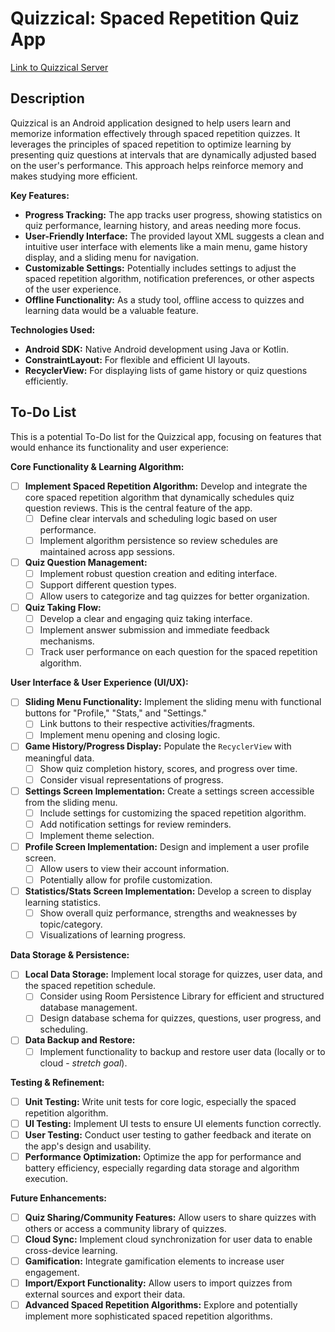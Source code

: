 # Quizzical: Spaced Repetition Quiz App

[Link to Quizzical Server](https://github.com/Perrix3/Quizzical-Server/)

## Description

Quizzical is an Android application designed to help users learn and memorize information effectively through spaced repetition quizzes.  It leverages the principles of spaced repetition to optimize learning by presenting quiz questions at intervals that are dynamically adjusted based on the user's performance. This approach helps reinforce memory and makes studying more efficient.

**Key Features:**

*   **Progress Tracking:** The app tracks user progress, showing statistics on quiz performance, learning history, and areas needing more focus.
*   **User-Friendly Interface:** The provided layout XML suggests a clean and intuitive user interface with elements like a main menu, game history display, and a sliding menu for navigation.
*   **Customizable Settings:**  Potentially includes settings to adjust the spaced repetition algorithm, notification preferences, or other aspects of the user experience.
*   **Offline Functionality:**  As a study tool, offline access to quizzes and learning data would be a valuable feature.

**Technologies Used:**

*   **Android SDK:** Native Android development using Java or Kotlin.
*   **ConstraintLayout:** For flexible and efficient UI layouts.
*   **RecyclerView:** For displaying lists of game history or quiz questions efficiently.


## To-Do List

This is a potential To-Do list for the Quizzical app, focusing on features that would enhance its functionality and user experience:

**Core Functionality & Learning Algorithm:**

*   [ ] **Implement Spaced Repetition Algorithm:**  Develop and integrate the core spaced repetition algorithm that dynamically schedules quiz question reviews.  This is the central feature of the app.
    *   [ ] Define clear intervals and scheduling logic based on user performance.
    *   [ ] Implement algorithm persistence so review schedules are maintained across app sessions.
*   [ ] **Quiz Question Management:**
    *   [ ] Implement robust question creation and editing interface.
    *   [ ] Support different question types.
    *   [ ] Allow users to categorize and tag quizzes for better organization.
*   [ ] **Quiz Taking Flow:**
    *   [ ] Develop a clear and engaging quiz taking interface.
    *   [ ] Implement answer submission and immediate feedback mechanisms.
    *   [ ] Track user performance on each question for the spaced repetition algorithm.

**User Interface & User Experience (UI/UX):**

*   [ ] **Sliding Menu Functionality:** Implement the sliding menu with functional buttons for "Profile," "Stats," and "Settings."
    *   [ ] Link buttons to their respective activities/fragments.
    *   [ ] Implement menu opening and closing logic.
*   [ ] **Game History/Progress Display:**  Populate the `RecyclerView` with meaningful data.
    *   [ ] Show quiz completion history, scores, and progress over time.
    *   [ ] Consider visual representations of progress.
*   [ ] **Settings Screen Implementation:** Create a settings screen accessible from the sliding menu.
    *   [ ] Include settings for customizing the spaced repetition algorithm.
    *   [ ] Add notification settings for review reminders.
    *   [ ] Implement theme selection.
*   [ ] **Profile Screen Implementation:** Design and implement a user profile screen.
    *   [ ] Allow users to view their account information.
    *   [ ] Potentially allow for profile customization.
*   [ ] **Statistics/Stats Screen Implementation:** Develop a screen to display learning statistics.
    *   [ ] Show overall quiz performance, strengths and weaknesses by topic/category.
    *   [ ] Visualizations of learning progress.

**Data Storage & Persistence:**

*   [ ] **Local Data Storage:**  Implement local storage for quizzes, user data, and the spaced repetition schedule.
    *   [ ] Consider using Room Persistence Library for efficient and structured database management.
    *   [ ] Design database schema for quizzes, questions, user progress, and scheduling.
*   [ ] **Data Backup and Restore:**
    *   [ ] Implement functionality to backup and restore user data (locally or to cloud - *stretch goal*).

**Testing & Refinement:**

*   [ ] **Unit Testing:** Write unit tests for core logic, especially the spaced repetition algorithm.
*   [ ] **UI Testing:** Implement UI tests to ensure UI elements function correctly.
*   [ ] **User Testing:** Conduct user testing to gather feedback and iterate on the app's design and usability.
*   [ ] **Performance Optimization:** Optimize the app for performance and battery efficiency, especially regarding data storage and algorithm execution.

**Future Enhancements:**

*   [ ] **Quiz Sharing/Community Features:** Allow users to share quizzes with others or access a community library of quizzes.
*   [ ] **Cloud Sync:** Implement cloud synchronization for user data to enable cross-device learning.
*   [ ] **Gamification:** Integrate gamification elements to increase user engagement.
*   [ ] **Import/Export Functionality:** Allow users to import quizzes from external sources and export their data.
*   [ ] **Advanced Spaced Repetition Algorithms:** Explore and potentially implement more sophisticated spaced repetition algorithms.
